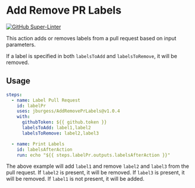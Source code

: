 # Add Remove PR Labels

[![GitHub Super-Linter](https://github.com/jburgess/AddRemovePrLabels/actions/workflows/linter.yml/badge.svg)](https://github.com/super-linter/super-linter)

This action adds or removes labels from a pull request based on input
parameters.

If a label is specified in both `labelsToAdd` and `labelsToRemove`, it will be
removed.

## Usage

```yaml
steps:
  - name: Label Pull Request
    id: labelPr
    uses: jburgess/AddRemovePrLabels@v1.0.4
    with:
      githubToken: ${{ github.token }}
      labelsToAdd: label1,label2
      labelsToRemove: label2,label3

  - name: Print Labels
    id: labelsAfterAction
    run: echo "${{ steps.labelPr.outputs.labelsAfterAction }}"
```

The above example will add `label1` and remove `label2` and `label3` from the
pull request.
If `label2` is present, it will be removed.
If `label3` is present, it will be removed. If `label1` is not present,
it will be added.
